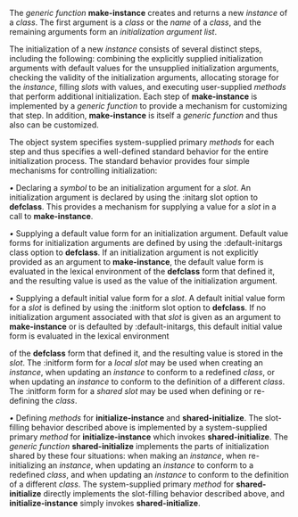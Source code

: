  



The *generic function* **make-instance** creates and returns a new *instance* of a *class*. The first argument is a *class* or the *name* of a *class*, and the remaining arguments form an *initialization argument list*. 



The initialization of a new *instance* consists of several distinct steps, including the following: combining the explicitly supplied initialization arguments with default values for the unsupplied initialization arguments, checking the validity of the initialization arguments, allocating storage for the *instance*, filling *slots* with values, and executing user-supplied *methods* that perform additional initialization. Each step of **make-instance** is implemented by a *generic function* to provide a mechanism for customizing that step. In addition, **make-instance** is itself a *generic function* and thus also can be customized. 



The object system specifies system-supplied primary *methods* for each step and thus specifies a well-defined standard behavior for the entire initialization process. The standard behavior provides four simple mechanisms for controlling initialization: 



*•* Declaring a *symbol* to be an initialization argument for a *slot*. An initialization argument is declared by using the :initarg slot option to **defclass**. This provides a mechanism for supplying a value for a *slot* in a call to **make-instance**. 



*•* Supplying a default value form for an initialization argument. Default value forms for initialization arguments are defined by using the :default-initargs class option to **defclass**. If an initialization argument is not explicitly provided as an argument to **make-instance**, the default value form is evaluated in the lexical environment of the **defclass** form that defined it, and the resulting value is used as the value of the initialization argument. 



*•* Supplying a default initial value form for a *slot*. A default initial value form for a *slot* is defined by using the :initform slot option to **defclass**. If no initialization argument associated with that *slot* is given as an argument to **make-instance** or is defaulted by :default-initargs, this default initial value form is evaluated in the lexical environment 



of the **defclass** form that defined it, and the resulting value is stored in the *slot*. The :initform form for a *local slot* may be used when creating an *instance*, when updating an *instance* to conform to a redefined *class*, or when updating an *instance* to conform to the definition of a different *class*. The :initform form for a *shared slot* may be used when defining or re-defining the *class*. 



*•* Defining *methods* for **initialize-instance** and **shared-initialize**. The slot-filling behavior described above is implemented by a system-supplied primary *method* for **initialize-instance** which invokes **shared-initialize**. The *generic function* **shared-initialize** implements the parts of initialization shared by these four situations: when making an *instance*, when re-initializing an *instance*, when updating an *instance* to conform to a redefined *class*, and when updating an *instance* to conform to the definition of a different *class*. The system-supplied primary *method* for **shared-initialize** directly implements the slot-filling behavior described above, and **initialize-instance** simply invokes **shared-initialize**. 







 



 



